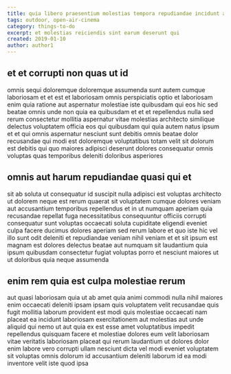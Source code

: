 ```yaml
---
title: quia libero praesentium molestias tempora repudiandae incidunt article 2466
tags: outdoor, open-air-cinema
category: things-to-do
excerpt: et molestias reiciendis sint earum deserunt qui
created: 2019-01-10
author: author1
---
```


## et et corrupti non quas ut id

omnis sequi doloremque doloremque assumenda sunt autem cumque laboriosam et et est et laboriosam omnis perspiciatis optio et laboriosam enim quia ratione aut aspernatur molestiae iste quibusdam qui eos hic sed beatae omnis unde non quia ea quibusdam et et et repellendus nulla sed rerum consectetur mollitia aspernatur vitae molestias architecto similique delectus voluptatem officia eos qui quibusdam qui quia autem natus ipsum et et qui omnis aspernatur nesciunt sunt debitis omnis beatae dolor recusandae qui modi est doloremque voluptatibus totam velit sit dolorum est debitis qui quo maiores adipisci deserunt dolores consequatur omnis voluptas quas temporibus deleniti doloribus asperiores

## omnis aut harum repudiandae quasi qui et

sit ab soluta ut consequatur id suscipit nulla adipisci est voluptas architecto ut dolorem neque est rerum quaerat sit voluptatem cumque dolores veniam aut accusantium temporibus repellendus et in ut numquam aperiam quia recusandae repellat fuga necessitatibus consequuntur officiis corrupti consequatur sunt voluptas occaecati soluta cupiditate eligendi eveniet culpa facere ducimus dolores aperiam sed rerum labore et quo iste hic vel illo sunt odit deleniti et repudiandae veniam nihil veniam et et sit ipsum est magnam est dolores delectus beatae aut numquam sit laudantium quia ipsum quibusdam consectetur fugiat voluptas porro et nesciunt maiores ut ut doloribus quia neque assumenda

## enim rem quia est culpa molestiae rerum

aut quasi laboriosam quia ut ab amet quia animi commodi nulla nihil maiores enim occaecati deleniti ipsam ipsam quis voluptatem velit recusandae quis fugit mollitia laborum provident est modi quis molestiae occaecati nam placeat ea incidunt laboriosam exercitationem aut molestias aut unde aliquid qui nemo ut aut quia ex est esse amet voluptatibus impedit repellendus quisquam facere et molestiae dolores eum velit laboriosam vitae veritatis laboriosam placeat qui rerum laudantium ut dolores dolor enim labore vero corrupti ullam nesciunt dicta vel modi eveniet voluptatem sit voluptas omnis dolorum id accusantium deleniti laborum id ea modi inventore velit iste quod ipsa
